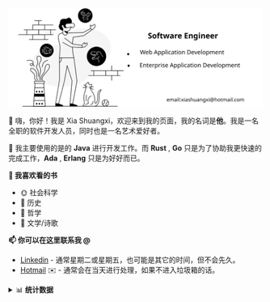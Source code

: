 <!-- # 嗨，你好！欢迎来到我的页面 👋 -->

<img src="banner.svg" alt="Xia Shuangxi github" />

👋 嗨，你好！我是 Xia Shuangxi，欢迎来到我的页面，我的名词是**他**。我是一名全职的软件开发人员，同时也是一名艺术爱好者。

🌱 我主要使用的是的 **Java** 进行开发工作。而 **Rust** , **Go** 只是为了协助我更快速的完成工作，**Ada** , **Erlang** 只是为好好而已。

<b>📕 我喜欢看的书</b>

 * 🌞 社会科学 
 * 👴 历史 
 * 💫 哲学 
 * 🧠 文学/诗歌

<b>📫 你可以在这里联系我 @ </b>

 * [Linkedin](https://www.linkedin.com/in/xiashuangxi/) - 通常星期二或星期五，也可能是其它的时间，但不会先久。
 * [Hotmail](mailto:xiashuangxi@hotmail.com) ✉️ - 通常会在当天进行处理，如果不进入垃圾箱的话。

<details>
  <summary>📊 <b>统计数据</b></summary>
  <a href="https://github.com/xiashuangxi/xiashuangxi">
      <img align="center" src="https://github-readme-stats.vercel.app/api/top-langs/?username=xiashuangxi&layout=compact&langs_count=10&hide_border=true" />
  </a>
  <a href="https://github.com/xiashuangxi/xiashuangxi">
    <img align="center" src="https://github-readme-stats.vercel.app/api?username=xiashuangxi&layout=compact&hide_border=true" />
  </a>
  <a href="https://github.com/xiashuangxi/xiashuangxi">
    <img align="center" src="https://github-readme-stats.vercel.app/api/wakatime?username=xiashuangxi&layout=compact&hide_border=true" />
  </a>
</details>
